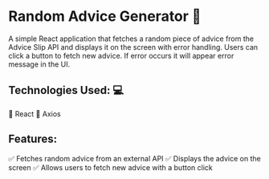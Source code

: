 # Random Advice Generator 📝

A simple React application that fetches a random piece of advice from the Advice Slip API and displays it on the screen with error handling. Users can click a button to fetch new advice. If error occurs it will appear error message in the UI.

## Technologies Used: 💻

📌 React
📌 Axios

## Features:

✅ Fetches random advice from an external API
✅ Displays the advice on the screen
✅ Allows users to fetch new advice with a button click
